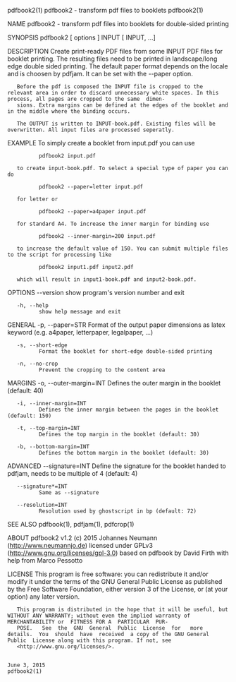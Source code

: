 pdfbook2(1)                                                             pdfbook2 - transform pdf files to booklets                                                            pdfbook2(1)

NAME
       pdfbook2 - transform pdf files into booklets for double-sided printing

SYNOPSIS
       pdfbook2 [ options ] INPUT [ INPUT, ...]

DESCRIPTION
       Create  print-ready  PDF  files  from  some INPUT PDF files for booklet printing. The resulting files need to be printed in landscape/long edge double sided printing. The default
       paper format depends on the locale and is choosen by pdfjam. It can be set with the --paper option.

       Before the pdf is composed the INPUT file is cropped to the relevant area in order to discard unnecessary white spaces. In this process, all pages are cropped to the same  dimen‐
       sions. Extra margins can be defined at the edges of the booklet and in the middle where the binding occurs.

       The OUTPUT is written to INPUT-book.pdf. Existing files will be overwritten. All input files are processed seperatly.

EXAMPLE
       To simply create a booklet from input.pdf you can use

              pdfbook2 input.pdf

       to create input-book.pdf. To select a special type of paper you can do

              pdfbook2 --paper=letter input.pdf

       for letter or

              pdfbook2 --paper=a4paper input.pdf

       for standard A4. To increase the inner margin for binding use

              pdfbook2 --inner-margin=200 input.pdf

       to increase the default value of 150. You can submit multiple files to the script for processing like

              pdfbook2 input1.pdf input2.pdf

       which will result in input1-book.pdf and input2-book.pdf.

OPTIONS
       --version
              show program's version number and exit

       -h, --help
              show help message and exit

   GENERAL
       -p, --paper=STR
              Format of the output paper dimensions as latex keyword (e.g. a4paper, letterpaper, legalpaper, ...)

       -s, --short-edge
              Format the booklet for short-edge double-sided printing

       -n, --no-crop
              Prevent the cropping to the content area

   MARGINS
       -o, --outer-margin=INT
              Defines the outer margin in the booklet (default: 40)

       -i, --inner-margin=INT
              Defines the inner margin between the pages in the booklet (default: 150)

       -t, --top-margin=INT
              Defines the top margin in the booklet (default: 30)

       -b, --bottom-margin=INT
              Defines the bottom margin in the booklet (default: 30)

   ADVANCED
       --signature=INT
              Define the signature for the booklet handed to pdfjam, needs to be multiple of 4 (default: 4)

       --signature*=INT
              Same as --signature

       --resolution=INT
              Resolution used by ghostscript in bp (default: 72)

SEE ALSO
       pdfbook(1), pdfjam(1), pdfcrop(1)

ABOUT
       pdfbook2 v1.2
       (c) 2015 Johannes Neumann (http://www.neumannjo.de)
       licensed under GPLv3 (http://www.gnu.org/licenses/gpl-3.0)
       based on pdfbook by David Firth with help from Marco Pessotto

LICENSE
       This  program  is  free software: you can redistribute it and/or modify it under the terms of the GNU General Public License as published by the Free  Software Foundation, either
       version 3 of the License, or (at your option)  any later version.

       This program is distributed in the hope that it will be useful, but WITHOUT ANY WARRANTY; without even the implied warranty of MERCHANTABILITY or  FITNESS FOR A  PARTICULAR  PUR‐
       POSE.   See  the  GNU  General  Public  License  for   more  details.  You  should  have  received  a copy of the GNU General Public  License along with this program. If not, see
       <http://www.gnu.org/licenses/>.

                                                                                       June 3, 2015                                                                           pdfbook2(1)
